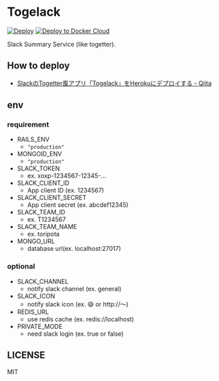 # Togelack

[![Deploy](https://www.herokucdn.com/deploy/button.png)](https://heroku.com/deploy)
[![Deploy to Docker Cloud](https://files.cloud.docker.com/images/deploy-to-dockercloud.svg)](https://cloud.docker.com/stack/deploy/)

Slack Summary Service (like togetter).

## How to deploy
- [SlackのTogetter風アプリ「Togelack」をHerokuにデプロイする - Qiita](http://qiita.com/ru_shalm/items/35100b527877cfe09b5e)

## env
### requirement
- RAILS_ENV
    - `"production"`
- MONGOID_ENV
    - `"production"`
- SLACK_TOKEN
    - ex. xoxp-1234567-12345-...
- SLACK_CLIENT_ID
    - App client ID (ex. 1234567)
- SLACK_CLIENT_SECRET
    - App client secret (ex. abcdef12345)
- SLACK_TEAM_ID
    - ex. T1234567
- SLACK_TEAM_NAME
    - ex. toripota
- MONGO_URL
    - database url(ex. localhost:27017)

### optional
- SLACK_CHANNEL
    - notify slack channel (ex. general)
- SLACK_ICON
    - notify slack icon (ex. :smile: or http://〜)
- REDIS_URL
    - use redis cache (ex. redis://localhost)
- PRIVATE_MODE
    - need slack login (ex. true or false)

## LICENSE
MIT

